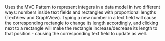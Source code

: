 Uses the MVC Pattern to represent integers in a data model in two different ways: numbers inside text fields and rectangles with proportional lengths (TextView and GraphView). Typing a new number in a text field will cause the corresponding rectangle to change its length accordingly, and clicking next to a rectangle will make the rectangle increase/decrease its length to that position - causing the corresponding text field to update as well.
